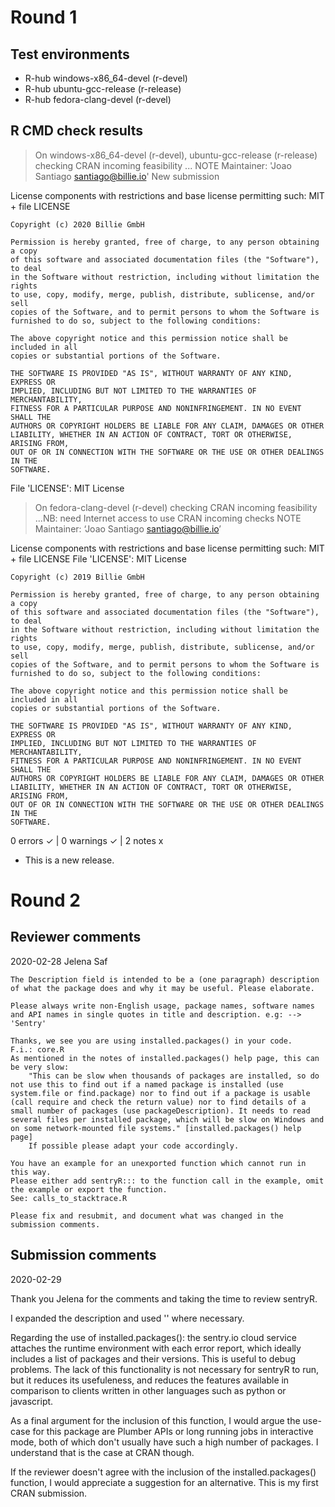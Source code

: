 # Round 1
## Test environments
- R-hub windows-x86_64-devel (r-devel)
- R-hub ubuntu-gcc-release (r-release)
- R-hub fedora-clang-devel (r-devel)

## R CMD check results
> On windows-x86_64-devel (r-devel), ubuntu-gcc-release (r-release)
  checking CRAN incoming feasibility ... NOTE
  Maintainer: 'Joao Santiago <santiago@billie.io>'
  New submission
  
  
  License components with restrictions and base license permitting such:
    MIT + file LICENSE
    
    Copyright (c) 2020 Billie GmbH
    
    Permission is hereby granted, free of charge, to any person obtaining a copy
    of this software and associated documentation files (the "Software"), to deal
    in the Software without restriction, including without limitation the rights
    to use, copy, modify, merge, publish, distribute, sublicense, and/or sell
    copies of the Software, and to permit persons to whom the Software is
    furnished to do so, subject to the following conditions:
    
    The above copyright notice and this permission notice shall be included in all
    copies or substantial portions of the Software.
    
    THE SOFTWARE IS PROVIDED "AS IS", WITHOUT WARRANTY OF ANY KIND, EXPRESS OR
    IMPLIED, INCLUDING BUT NOT LIMITED TO THE WARRANTIES OF MERCHANTABILITY,
    FITNESS FOR A PARTICULAR PURPOSE AND NONINFRINGEMENT. IN NO EVENT SHALL THE
    AUTHORS OR COPYRIGHT HOLDERS BE LIABLE FOR ANY CLAIM, DAMAGES OR OTHER
    LIABILITY, WHETHER IN AN ACTION OF CONTRACT, TORT OR OTHERWISE, ARISING FROM,
    OUT OF OR IN CONNECTION WITH THE SOFTWARE OR THE USE OR OTHER DEALINGS IN THE
    SOFTWARE.
  File 'LICENSE':
    MIT License

> On fedora-clang-devel (r-devel)
  checking CRAN incoming feasibility ...NB: need Internet access to use CRAN incoming checks
   NOTE
  Maintainer: ‘Joao Santiago <santiago@billie.io>’
  
  License components with restrictions and base license permitting such:
    MIT + file LICENSE
  File 'LICENSE':
    MIT License
    
    Copyright (c) 2019 Billie GmbH
    
    Permission is hereby granted, free of charge, to any person obtaining a copy
    of this software and associated documentation files (the "Software"), to deal
    in the Software without restriction, including without limitation the rights
    to use, copy, modify, merge, publish, distribute, sublicense, and/or sell
    copies of the Software, and to permit persons to whom the Software is
    furnished to do so, subject to the following conditions:
    
    The above copyright notice and this permission notice shall be included in all
    copies or substantial portions of the Software.
    
    THE SOFTWARE IS PROVIDED "AS IS", WITHOUT WARRANTY OF ANY KIND, EXPRESS OR
    IMPLIED, INCLUDING BUT NOT LIMITED TO THE WARRANTIES OF MERCHANTABILITY,
    FITNESS FOR A PARTICULAR PURPOSE AND NONINFRINGEMENT. IN NO EVENT SHALL THE
    AUTHORS OR COPYRIGHT HOLDERS BE LIABLE FOR ANY CLAIM, DAMAGES OR OTHER
    LIABILITY, WHETHER IN AN ACTION OF CONTRACT, TORT OR OTHERWISE, ARISING FROM,
    OUT OF OR IN CONNECTION WITH THE SOFTWARE OR THE USE OR OTHER DEALINGS IN THE
    SOFTWARE.

0 errors ✓ | 0 warnings ✓ | 2 notes x

* This is a new release.

# Round 2
## Reviewer comments

2020-02-28 Jelena Saf

```
The Description field is intended to be a (one paragraph) description of what the package does and why it may be useful. Please elaborate.

Please always write non-English usage, package names, software names and API names in single quotes in title and description. e.g: --> 'Sentry'

Thanks, we see you are using installed.packages() in your code.
F.i.: core.R
As mentioned in the notes of installed.packages() help page, this can be very slow:
    "This can be slow when thousands of packages are installed, so do not use this to find out if a named package is installed (use system.file or find.package) nor to find out if a package is usable (call require and check the return value) nor to find details of a small number of packages (use packageDescription). It needs to read several files per installed package, which will be slow on Windows and on some network-mounted file systems." [installed.packages() help page]
    If possible please adapt your code accordingly.

You have an example for an unexported function which cannot run in this way.
Please either add sentryR::: to the function call in the example, omit the example or export the function.
See: calls_to_stacktrace.R

Please fix and resubmit, and document what was changed in the submission comments.
```

## Submission comments

2020-02-29

Thank you Jelena for the comments and taking the time to review sentryR.

I expanded the description and used '' where necessary.

Regarding the use of installed.packages(): the sentry.io cloud service attaches
the runtime environment with each error report, which ideally includes a list
of packages and their versions. This is useful to debug problems.
The lack of this functionality is not necessary for sentryR to run, but it
reduces its usefuleness, and reduces the features available in comparison to
clients written in other languages such as python or javascript.

As a final argument for the inclusion of this function, I would argue the
use-case for this package are Plumber APIs or long running jobs in interactive mode,
both of which don't usually have such a high number of packages.
I understand that is the case at CRAN though.

If the reviewer doesn't agree with the inclusion of the installed.packages()
function, I would appreciate a suggestion for an alternative.
This is my first CRAN submission.


